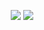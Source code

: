 <p align="center">
  <img src="https://github-readme-stats.vercel.app/api?username=XaFF-XaFF&show_icons=true&theme=synthwave"/>
  <img src="https://github-readme-stats.vercel.app/api/wakatime?username=@XaFF&langs_count=8&theme=synthwave"/>
</p>
